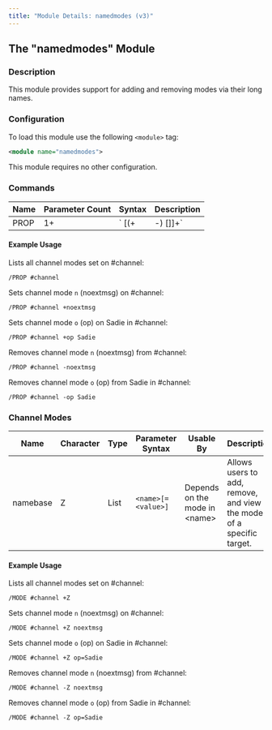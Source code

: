 ```yaml
---
title: "Module Details: namedmodes (v3)"
---
```


## The "namedmodes" Module

### Description

This module provides support for adding and removing modes via their long names.

### Configuration

To load this module use the following `<module>` tag:

```xml
<module name="namedmodes">
```

This module requires no other configuration.

### Commands

Name | Parameter Count | Syntax                              | Description
---- | --------------- | ----------------------------------- | -----------
PROP | 1+              | `<target> [(+|-)<name> [<value>]]+` | Allows users to add, remove, and view the modes of a specific target.

#### Example Usage

Lists all channel modes set on #channel:

```plaintext
/PROP #channel
```

Sets channel mode `n` (noextmsg) on #channel:

```plaintext
/PROP #channel +noextmsg
```

Sets channel mode `o` (op) on Sadie in #channel:

```plaintext
/PROP #channel +op Sadie
```

Removes channel mode `n` (noextmsg) from #channel:

```plaintext
/PROP #channel -noextmsg
```

Removes channel mode `o` (op) from Sadie in #channel:

```plaintext
/PROP #channel -op Sadie
```

### Channel Modes

Name     | Character | Type | Parameter Syntax   | Usable By                           | Description
-------- | --------- | ---- | ------------------ | ----------------------------------- | -----------
namebase | Z         | List | `<name>[=<value>]` | Depends on the mode in &lt;name&gt; | Allows users to add, remove, and view the modes of a specific target.

#### Example Usage

Lists all channel modes set on #channel:

```plaintext
/MODE #channel +Z
```

Sets channel mode `n` (noextmsg) on #channel:

```plaintext
/MODE #channel +Z noextmsg
```

Sets channel mode `o` (op) on Sadie in #channel:

```plaintext
/MODE #channel +Z op=Sadie
```

Removes channel mode `n` (noextmsg) from #channel:

```plaintext
/MODE #channel -Z noextmsg
```

Removes channel mode `o` (op) from Sadie in #channel:

```plaintext
/MODE #channel -Z op=Sadie
```
